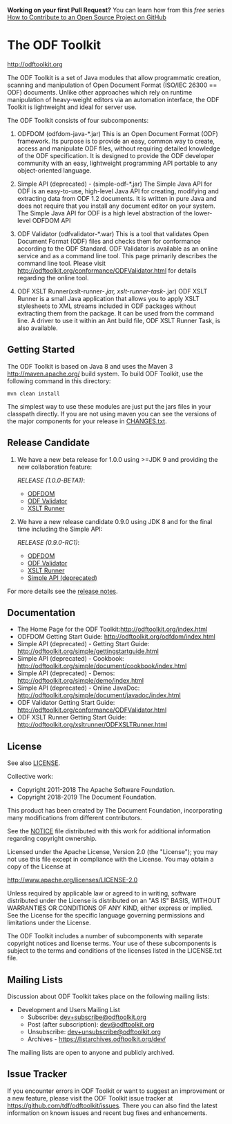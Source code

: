 **Working on your first Pull Request?** You can learn how from this *free* series [How to Contribute to an Open Source Project on GitHub](https://egghead.io/series/how-to-contribute-to-an-open-source-project-on-github)

# The ODF Toolkit

http://odftoolkit.org

The ODF Toolkit is a set of Java modules that allow programmatic
creation, scanning and manipulation of Open Document Format (ISO/IEC 26300 == ODF)
documents. Unlike other approaches which rely on runtime manipulation of heavy-weight
editors via an automation interface, the ODF Toolkit is lightweight and ideal for
server use.

The ODF Toolkit consists of four subcomponents:

1. ODFDOM (odfdom-java-*.jar)
    This is an Open Document Format (ODF) framework. Its purpose is to provide
    an easy, common way to create, access and manipulate ODF files, without
    requiring detailed knowledge of the ODF specification. It is designed to
    provide the ODF developer community with an easy, lightweight programming API
    portable to any object-oriented language.

2. Simple API (deprecated) - (simple-odf-*.jar)
    The Simple Java API for ODF is an easy-to-use, high-level Java API
    for creating, modifying and extracting data from ODF 1.2 documents.
    It is written in pure Java and does not require that you install any
    document editor on your system. The Simple Java API for ODF is a high
    level abstraction of the lower-level ODFDOM API

3. ODF Validator (odfvalidator-*.war)
    This is a tool that validates Open Document Format (ODF) files and checks them
    for conformance according to the ODF Standard. ODF Validator is available as an
    online service and as a command line tool. This page primarily describes the
    command line tool. Please visit http://odftoolkit.org/conformance/ODFValidator.html for details regarding the online tool.

4. ODF XSLT Runner(xslt-runner-*.jar, xslt-runner-task-*.jar)
    ODF XSLT Runner is a small Java application that allows you to apply XSLT
    stylesheets to XML streams included in ODF packages without extracting them
    from the package. It can be used from the command line. A driver to use it
    within an Ant build file, ODF XSLT Runner Task, is also available.


## Getting Started

The ODF Toolkit is based on Java 8 and uses the Maven 3 <http://maven.apache.org/>
build system. To build ODF Toolkit, use the following command in this directory:

    mvn clean install

The simplest way to use these modules are just put the jars files in your classpath
directly. If you are not using maven you can see the versions of the major components for
your release in [CHANGES.txt](CHANGES.txt).

## Release Candidate

1. We have a new beta release for 1.0.0 using >=JDK 9 and providing the new collaboration feature:

    *RELEASE (1.0.0-BETA1)*:   
    * [ODFDOM](https://repo1.maven.org/maven2/org/odftoolkit/odfdom-java/1.0.0-BETA1/)
    * [ODF Validator](https://repo1.maven.org/maven2/org/odftoolkit/odfvalidator/1.0.0-BETA1/)
    * [XSLT Runner](https://repo1.maven.org/maven2/org/odftoolkit/xslt-runner/1.0.0-BETA1/)

2. We have a new release candidate 0.9.0 using JDK 8 and for the final time including the Simple API:

    *RELEASE (0.9.0-RC1)*:   
    * [ODFDOM](https://repo1.maven.org/maven2/org/odftoolkit/odfdom-java/0.9.0-RC1/)
    * [ODF Validator](https://repo1.maven.org/maven2/org/odftoolkit/odfvalidator/0.9.0-RC1/)
    * [XSLT Runner](https://repo1.maven.org/maven2/org/odftoolkit/xslt-runner/0.9.0-RC1/)
    * [Simple API (deprecated)](https://repo1.maven.org/maven2/org/odftoolkit/simple-odf/0.9.0-RC1/)

For more details see the [release notes](https://tdf.github.io/odftoolkit/docs/odfdom/ReleaseNotes.html).

## Documentation

* The Home Page for the ODF Toolkit:http://odftoolkit.org/index.html
* ODFDOM Getting Start Guide: http://odftoolkit.org/odfdom/index.html
* Simple API (deprecated) - Getting Start Guide: http://odftoolkit.org/simple/gettingstartguide.html
* Simple API (deprecated) - Cookbook: http://odftoolkit.org/simple/document/cookbook/index.html
* Simple API (deprecated) - Demos: http://odftoolkit.org/simple/demo/index.html
* Simple API (deprecated) - Online JavaDoc: http://odftoolkit.org/simple/document/javadoc/index.html
* ODF Validator Getting Start Guide: http://odftoolkit.org/conformance/ODFValidator.html
* ODF XSLT Runner Getting Start Guide: http://odftoolkit.org/xsltrunner/ODFXSLTRunner.html

## License

See also [LICENSE](LICENSE).

Collective work:
* Copyright 2011-2018 The Apache Software Foundation.
* Copyright 2018-2019 The Document Foundation.

This product has been created by The Document Foundation, incorporating
many modifications from different contributors.

See the [NOTICE](NOTICE) file distributed with this work for additional information
regarding copyright ownership.

Licensed under the Apache License, Version 2.0 (the "License");
you may not use this file except in compliance with the License.
You may obtain a copy of the License at

 http://www.apache.org/licenses/LICENSE-2.0

Unless required by applicable law or agreed to in writing, software
distributed under the License is distributed on an "AS IS" BASIS,
WITHOUT WARRANTIES OR CONDITIONS OF ANY KIND, either express or implied.
See the License for the specific language governing permissions and
limitations under the License.

The ODF Toolkit includes a number of subcomponents with separate copyright
notices and license terms. Your use of these subcomponents is subject to
the terms and conditions of the licenses listed in the LICENSE.txt file.

## Mailing Lists

Discussion about ODF Toolkit takes place on the following mailing lists:

* Development and Users Mailing List
  * Subscribe: dev+subscribe@odftoolkit.org
  * Post (after subscription): dev@odftoolkit.org
  * Unsubscribe: dev+unsubscribe@odftoolkit.org
  * Archives - https://listarchives.odftoolkit.org/dev/

The mailing lists are open to anyone and publicly archived.


## Issue Tracker

If you encounter errors in ODF Toolkit or want to suggest an improvement or
a new feature, please visit the ODF Toolkit issue tracker at
https://github.com/tdf/odftoolkit/issues. There you can also find the
latest information on known issues and recent bug fixes and enhancements.
